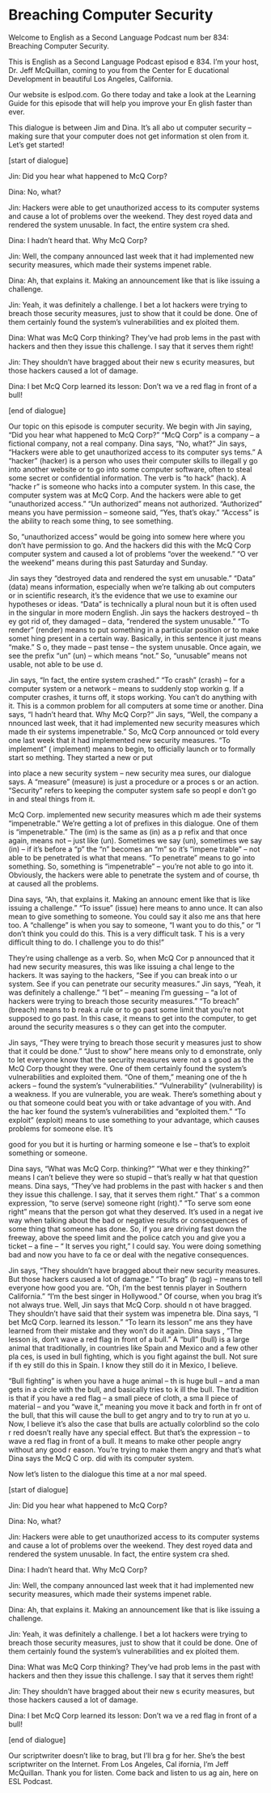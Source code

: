# Breaching Computer Security

Welcome to English as a Second Language Podcast num ber 834: Breaching Computer Security.

This is English as a Second Language Podcast episod e 834. I’m your host, Dr. Jeff McQuillan, coming to you from the Center for E ducational Development in beautiful Los Angeles, California.

Our website is eslpod.com. Go there today and take a look at the Learning Guide for this episode that will help you improve your En glish faster than ever.

This dialogue is between Jim and Dina. It’s all abo ut computer security – making sure that your computer does not get information st olen from it. Let’s get started!

[start of dialogue]

Jin:  Did you hear what happened to McQ Corp?

Dina:  No, what?

Jin:  Hackers were able to get unauthorized access to its computer systems and cause a lot of problems over the weekend. They dest royed data and rendered the system unusable. In fact, the entire system cra shed.

Dina:  I hadn’t heard that. Why McQ Corp?

Jin:  Well, the company announced last week that it  had implemented new security measures, which made their systems impenet rable.

Dina:  Ah, that explains it. Making an announcement  like that is like issuing a challenge.

Jin:  Yeah, it was definitely a challenge. I bet a lot hackers were trying to breach those security measures, just to show that it could  be done. One of them certainly found the system’s vulnerabilities and ex ploited them.

Dina:  What was McQ Corp thinking? They’ve had prob lems in the past with hackers and then they issue this challenge. I say that it serves them right!

Jin:  They shouldn’t have bragged about their new s ecurity measures, but those hackers caused a lot of damage.

 Dina:  I bet McQ Corp learned its lesson:  Don’t wa ve a red flag in front of a bull!

[end of dialogue]

Our topic on this episode is computer security. We begin with Jin saying, “Did you hear what happened to McQ Corp?” “McQ Corp” is a company – a fictional company, not a real company. Dina says, “No, what?”  Jin says, “Hackers were able to get unauthorized access to its computer sys tems.” A “hacker” (hacker) is a person who uses their computer skills to illegall y go into another website or to go into some computer software, often to steal some  secret or confidential information. The verb is “to hack” (hack). A “hacke r” is someone who hacks into a computer system. In this case, the computer system was at McQ Corp. And the hackers were able to get “unauthorized access.” “Un authorized” means not authorized. “Authorized” means you have permission – someone said, “Yes, that’s okay.” “Access” is the ability to reach some thing, to see something.

So, “unauthorized access” would be going into somew here where you don’t have permission to go. And the hackers did this with the  McQ Corp computer system and caused a lot of problems “over the weekend.” “O ver the weekend” means during this past Saturday and Sunday.

Jin says they “destroyed data and rendered the syst em unusable.” “Data” (data) means information, especially when we’re talking ab out computers or in scientific research, it’s the evidence that we use to examine our hypotheses or ideas. “Data” is technically a plural noun but it is often  used in the singular in more modern English. Jin says the hackers destroyed – th ey got rid of, they damaged – data, “rendered the system unusable.” “To render”  (render) means to put something in a particular position or to make somet hing present in a certain way. Basically, in this sentence it just means “make.” S o, they made – past tense – the system unusable. Once again, we see the prefix “un”  (un) – which means “not.” So, “unusable” means not usable, not able to be use d.

Jin says, “In fact, the entire system crashed.” “To  crash” (crash) – for a computer system or a network – means to suddenly stop workin g. If a computer crashes, it turns off, it stops working. You can’t do anything with it. This is a common problem for all computers at some time or another. Dina says, “I hadn’t heard that. Why McQ Corp?” Jin says, “Well, the company a nnounced last week, that it had implemented new security measures which made th eir systems impenetrable.” So, McQ Corp announced or told every one last week that it had implemented new security measures. “To implement” ( implement) means to begin, to officially launch or to formally start so mething. They started a new or put

into place a new security system – new security mea sures, our dialogue says. A “measure” (measure) is just a procedure or a proces s or an action. “Security” refers to keeping the computer system safe so peopl e don’t go in and steal things from it.

McQ Corp. implemented new security measures which m ade their systems “impenetrable.” We’re getting a lot of prefixes in this dialogue. One of them is “impenetrable.” The (im) is the same as (in) as a p refix and that once again, means not – just like (un). Sometimes we say (un), sometimes we say (in) – if it’s before a “p” the “n” becomes an “m” so it’s “impene trable” – not able to be penetrated is what that means. “To penetrate” means  to go into something. So, something is “impenetrable” – you’re not able to go  into it. Obviously, the hackers were able to penetrate the system and of course, th at caused all the problems.

Dina says, “Ah, that explains it. Making an announc ement like that is like issuing a challenge.” “To issue” (issue) here means to anno unce. It can also mean to give something to someone. You could say it also me ans that here too. A “challenge” is when you say to someone, “I want you  to do this,” or “I don’t think you could do this. This is a very difficult task. T his is a very difficult thing to do. I challenge you to do this!”

They’re using challenge as a verb. So, when McQ Cor p announced that it had new security measures, this was like issuing a chal lenge to the hackers. It was saying to the hackers, “See if you can break into o ur system. See if you can penetrate our security measures.” Jin says, “Yeah, it was definitely a challenge.” “I bet” – meaning I’m guessing – “a lot of hackers were trying to breach those security measures.” “To breach” (breach) means to b reak a rule or to go past some limit that you’re not supposed to go past. In this case, it means to get into the computer, to get around the security measures s o they can get into the computer.

Jin says, “They were trying to breach those securit y measures just to show that it could be done.” “Just to show” here means only to d emonstrate, only to let everyone know that the security measures were not a s good as the McQ Corp thought they were. One of them certainly found the system’s vulnerabilities and exploited them. “One of them,” meaning one of the h ackers – found the system’s “vulnerabilities.” “Vulnerability” (vulnerability) is a weakness. If you are vulnerable, you are weak. There’s something about y ou that someone could beat you with or take advantage of you with. And the hac ker found the system’s vulnerabilities and “exploited them.” “To exploit” (exploit) means to use something to your advantage, which causes problems for someone else. It’s

good for you but it is hurting or harming someone e lse – that’s to exploit something or someone.

Dina says, “What was McQ Corp. thinking?” “What wer e they thinking?” means I can’t believe they were so stupid – that’s really w hat that question means. Dina says, “They’ve had problems in the past with hacker s and then they issue this challenge. I say, that it serves them right.” That’ s a common expression, “to serve (serve) someone right (right).” “To serve som eone right” means that the person got what they deserved. It’s used in a negat ive way when talking about the bad or negative results or consequences of some thing that someone has done. So, if you are driving fast down the freeway,  above the speed limit and the police catch you and give you a ticket – a fine – “ It serves you right,” I could say. You were doing something bad and now you have to fa ce or deal with the negative consequences.

Jin says, “They shouldn’t have bragged about their new security measures. But those hackers caused a lot of damage.” “To brag” (b rag) – means to tell everyone how good you are. “Oh, I’m the best tennis  player in Southern California.” “I’m the best singer in Hollywood.” Of  course, when you brag it’s not always true. Well, Jin says that McQ Corp. should n ot have bragged. They shouldn’t have said that their system was impenetra ble. Dina says, “I bet McQ Corp. learned its lesson.” “To learn its lesson” me ans they have learned from their mistake and they won’t do it again. Dina says , “The lesson is, don’t wave a red flag in front of a bull.” A “bull” (bull) is a large animal that traditionally, in countries like Spain and Mexico and a few other pla ces, is used in bull fighting, which is you fight against the bull. Not sure if th ey still do this in Spain. I know they still do it in Mexico, I believe.

“Bull fighting” is when you have a huge animal – th is huge bull – and a man gets in a circle with the bull, and basically tries to k ill the bull. The tradition is that if you have a red flag – a small piece of cloth, a sma ll piece of material – and you “wave it,” meaning you move it back and forth in fr ont of the bull, that this will cause the bull to get angry and to try to run at yo u. Now, I believe it’s also the case that bulls are actually colorblind so the colo r red doesn’t really have any special effect. But that’s the expression – to wave  a red flag in front of a bull. It means to make other people angry without any good r eason. You’re trying to make them angry and that’s what Dina says the McQ C orp. did with its computer system.

Now let’s listen to the dialogue this time at a nor mal speed.

[start of dialogue]

 Jin:  Did you hear what happened to McQ Corp?

Dina:  No, what?

Jin:  Hackers were able to get unauthorized access to its computer systems and cause a lot of problems over the weekend. They dest royed data and rendered the system unusable. In fact, the entire system cra shed.

Dina:  I hadn’t heard that. Why McQ Corp?

Jin:  Well, the company announced last week that it  had implemented new security measures, which made their systems impenet rable.

Dina:  Ah, that explains it. Making an announcement  like that is like issuing a challenge.

Jin:  Yeah, it was definitely a challenge. I bet a lot hackers were trying to breach those security measures, just to show that it could  be done. One of them certainly found the system’s vulnerabilities and ex ploited them.

Dina:  What was McQ Corp thinking? They’ve had prob lems in the past with hackers and then they issue this challenge. I say that it serves them right!

Jin:  They shouldn’t have bragged about their new s ecurity measures, but those hackers caused a lot of damage.

Dina:  I bet McQ Corp learned its lesson:  Don’t wa ve a red flag in front of a bull!

[end of dialogue]

Our scriptwriter doesn’t like to brag, but I’ll bra g for her. She’s the best scriptwriter on the Internet. From Los Angeles, Cal ifornia, I’m Jeff McQuillan. Thank you for listen. Come back and listen to us ag ain, here on ESL Podcast.



